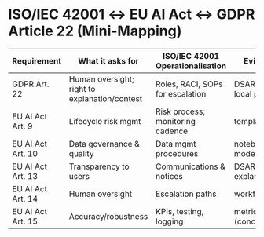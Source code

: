 ﻿# ISO/IEC 42001 ↔ EU AI Act ↔ GDPR Article 22 (Mini-Mapping)

| Requirement | What it asks for | ISO/IEC 42001 Operationalisation | Evidence in this repo |
|---|---|---|---|
| GDPR Art. 22 | Human oversight; right to explanation/contest | Roles, RACI, SOPs for escalation | DSAR template; SHAP local plots |
| EU AI Act Art. 9 | Lifecycle risk mgmt | Risk process; monitoring cadence | templates/risk_register.csv |
| EU AI Act Art. 10 | Data governance & quality | Data mgmt procedures | notebook preprocessing; model card |
| EU AI Act Art. 13 | Transparency to users | Communications & notices | DSAR template + explanations |
| EU AI Act Art. 14 | Human oversight | Escalation paths | workflow & DSAR |
| EU AI Act Art. 15 | Accuracy/robustness | KPIs, testing, logging | metrics & audit logs (concept) |

